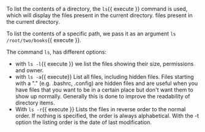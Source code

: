To list the contents of a directory, the `ls`{{ execute }} command is used, which will display the files present in the current directory.
files present in the current directory.

To list the contents of a specific path, we pass it as an argument `ls /root/two/books`{{ execute }}.

The command `ls`, has different options:
* with `ls -l`{{ execute }} we list the files showing their size, permissions and owner.
* with `ls -a`{{ execute}} List all files, including hidden files. Files starting with a "." (e.g. .bashrc, .config) are hidden files and are useful when you have files that you want to be in a certain place but don't want them to show up normally. Generally this is done to improve the readability of directory items.
* With `ls -r`{{ execute }} Lists the files in reverse order to the normal order. If nothing is specified, the order is always alphabetical. With the -t option the listing order is the date of last modification.

